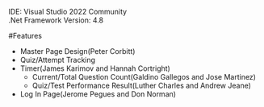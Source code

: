 IDE: Visual Studio 2022 Community  
.Net Framework Version: 4.8  

#Features  

- Master Page Design(Peter Corbitt)  
- Quiz/Attempt Tracking  
- Timer(James Karimov and Hannah Cortright)  
	- Current/Total Question Count(Galdino Gallegos and Jose Martinez)  
	- Quiz/Test Performance Result(Luther Charles and Andrew Jeane)  
- Log In Page(Jerome Pegues and Don Norman)
